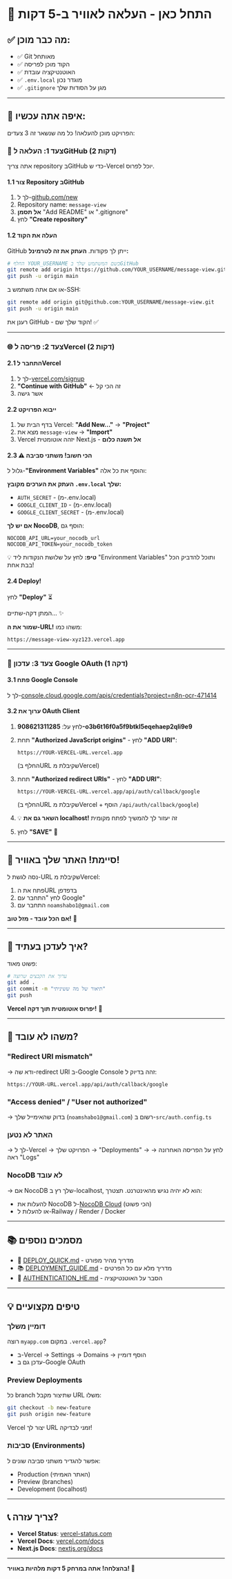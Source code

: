 # 🚀 התחל כאן - העלאה לאוויר ב-5 דקות

## ✅ מה כבר מוכן:
- ✅ Git מאותחל
- ✅ הקוד מוכן לפריסה
- ✅ האוטנטיקציה עובדת
- ✅ `.env.local` מוגדר נכון
- ✅ `.gitignore` מגן על הסודות שלך

---

## 📍 איפה אתה עכשיו:

הפרויקט מוכן להעלאה! כל מה שנשאר זה 3 צעדים:

### 🎯 צעד 1: העלאה לGitHub (2 דקות)

אתה צריך repository בGitHub כדי ש-Vercel יוכל לפרוס.

#### 1.1 צור Repository בGitHub

1. לך ל-[github.com/new](https://github.com/new)
2. Repository name: `message-view`
3. **אל תסמן** "Add README" או ".gitignore"
4. לחץ **"Create repository"**

#### 1.2 העלה את הקוד

GitHub ייתן לך פקודות. **העתק את זה לטרמינל:**

```bash
# החלף YOUR_USERNAME בשם המשתמש שלך בGitHub
git remote add origin https://github.com/YOUR_USERNAME/message-view.git
git push -u origin main
```

או אם אתה משתמש ב-SSH:
```bash
git remote add origin git@github.com:YOUR_USERNAME/message-view.git
git push -u origin main
```

רענן את GitHub - הקוד שלך שם! ✅

---

### 🌐 צעד 2: פריסה לVercel (2 דקות)

#### 2.1 התחבר לVercel

1. לך ל-[vercel.com/signup](https://vercel.com/signup)
2. **"Continue with GitHub"** ← זה הכי קל
3. אשר גישה

#### 2.2 ייבוא הפרויקט

1. בדף הבית של Vercel: **"Add New..."** → **"Project"**
2. מצא את `message-view` → **"Import"**
3. Vercel יזהה אוטומטית Next.js - **אל תשנה כלום**

#### 2.3 ⚠️ **הכי חשוב!** משתני סביבה

גלול ל-**"Environment Variables"** והוסף את כל אלה:

**העתק את הערכים מקובץ `.env.local` שלך:**

- `AUTH_SECRET` - (מ-.env.local)
- `GOOGLE_CLIENT_ID` - (מ-.env.local)
- `GOOGLE_CLIENT_SECRET` - (מ-.env.local)

**אם יש לך NocoDB**, הוסף גם:
```
NOCODB_API_URL=your_nocodb_url
NOCODB_API_TOKEN=your_nocodb_token
```

💡 **טיפ:** לחץ על שלושת הנקודות ליד "Environment Variables" ותוכל להדביק הכל בבת אחת!

#### 2.4 Deploy!

לחץ **"Deploy"** ⏳

המתן דקה-שתיים... ✨

**שמור את ה-URL!** משהו כמו:
```
https://message-view-xyz123.vercel.app
```

---

### 🔐 צעד 3: עדכון Google OAuth (1 דקה)

#### 3.1 פתח Google Console

לך ל-[console.cloud.google.com/apis/credentials?project=n8n-ocr-471414](https://console.cloud.google.com/apis/credentials?project=n8n-ocr-471414)

#### 3.2 ערוך את OAuth Client

1. לחץ על: **908621311285-o3b6t16f0a5f9btkl5eqehaep2qli9e9**
2. תחת **"Authorized JavaScript origins"** - לחץ **"ADD URI"**:
   ```
   https://YOUR-VERCEL-URL.vercel.app
   ```
   (החלף בURL שקיבלת מVercel)

3. תחת **"Authorized redirect URIs"** - לחץ **"ADD URI"**:
   ```
   https://YOUR-VERCEL-URL.vercel.app/api/auth/callback/google
   ```
   (החלף בURL שקיבלת מVercel + הוסף `/api/auth/callback/google`)

4. 💡 **השאר גם את localhost!** זה יעזור לך להמשיך לפתח מקומית

5. לחץ **"SAVE"** 💾

---

## 🎉 סיימת! האתר שלך באוויר!

נסה לגשת ל-URL שקיבלת מVercel:
1. פתח את הURL בדפדפן
2. לחץ "התחבר עם Google"
3. התחבר עם `noamshabo1@gmail.com`

**אם הכל עובד - מזל טוב!** 🎊

---

## 🔄 איך לעדכן בעתיד?

פשוט מאוד:

```bash
# ערוך את הקבצים שרוצה
git add .
git commit -m "תיאור של מה ששיניתי"
git push
```

**Vercel יפרוס אוטומטית תוך דקה!** 🚀

---

## 🐛 משהו לא עובד?

### "Redirect URI mismatch"
→ ודא שה-redirect URI ב-Google Console זהה בדיוק ל:
```
https://YOUR-URL.vercel.app/api/auth/callback/google
```

### "Access denied" / "User not authorized"
→ בדוק שהאימייל שלך (`noamshabo1@gmail.com`) רשום ב-`src/auth.config.ts`

### האתר לא נטען
→ לך ל-Vercel → הפרויקט שלך → "Deployments" → לחץ על הפריסה האחרונה → ראה "Logs"

### NocoDB לא עובד
→ אם NocoDB שלך רץ ב-localhost, הוא לא יהיה נגיש מהאינטרנט. תצטרך:
  - להעלות את NocoDB ל-[NocoDB Cloud](https://nocodb.com/) (הכי פשוט)
  - או להעלות ל-Railway / Render / Docker

---

## 📚 מסמכים נוספים

- 📖 [DEPLOY_QUICK.md](./DEPLOY_QUICK.md) - מדריך מהיר מפורט
- 📚 [DEPLOYMENT_GUIDE.md](./DEPLOYMENT_GUIDE.md) - מדריך מלא עם כל הפרטים
- 🔐 [AUTHENTICATION_HE.md](./AUTHENTICATION_HE.md) - הסבר על האוטנטיקציה

---

## 💡 טיפים מקצועיים

### דומיין משלך
רוצה `myapp.com` במקום `.vercel.app`?
- ב-Vercel → Settings → Domains → הוסף דומיין
- עדכן גם ב-Google OAuth

### Preview Deployments
כל branch שתיצור מקבל URL משלו:
```bash
git checkout -b new-feature
git push origin new-feature
```
Vercel יצור לך URL זמני לבדיקה!

### סביבות (Environments)
אפשר להגדיר משתני סביבה שונים ל:
- Production (האתר האמיתי)
- Preview (branches)
- Development (localhost)

---

## 📞 צריך עזרה?

- **Vercel Status**: [vercel-status.com](https://www.vercel-status.com/)
- **Vercel Docs**: [vercel.com/docs](https://vercel.com/docs)
- **Next.js Docs**: [nextjs.org/docs](https://nextjs.org/docs)

---

**בהצלחה! אתה במרחק 5 דקות מלהיות באוויר! 🚀**

